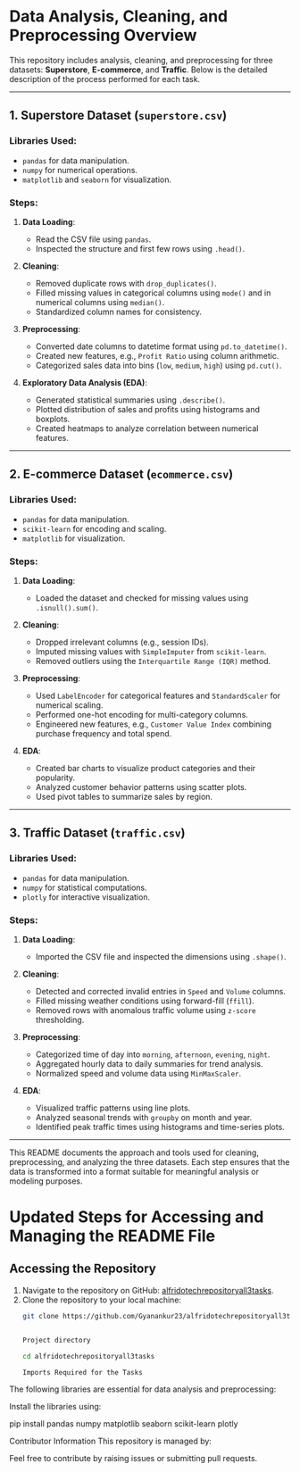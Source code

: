 # Data Analysis, Cleaning, and Preprocessing Overview

This repository includes analysis, cleaning, and preprocessing for three datasets: **Superstore**, **E-commerce**, and **Traffic**. Below is the detailed description of the process performed for each task.

---

## 1. Superstore Dataset (`superstore.csv`)

### Libraries Used:
- `pandas` for data manipulation.
- `numpy` for numerical operations.
- `matplotlib` and `seaborn` for visualization.

### Steps:
1. **Data Loading**:
   - Read the CSV file using `pandas`.
   - Inspected the structure and first few rows using `.head()`.

2. **Cleaning**:
   - Removed duplicate rows with `drop_duplicates()`.
   - Filled missing values in categorical columns using `mode()` and in numerical columns using `median()`.
   - Standardized column names for consistency.

3. **Preprocessing**:
   - Converted date columns to datetime format using `pd.to_datetime()`.
   - Created new features, e.g., `Profit Ratio` using column arithmetic.
   - Categorized sales data into bins (`low`, `medium`, `high`) using `pd.cut()`.

4. **Exploratory Data Analysis (EDA)**:
   - Generated statistical summaries using `.describe()`.
   - Plotted distribution of sales and profits using histograms and boxplots.
   - Created heatmaps to analyze correlation between numerical features.

---

## 2. E-commerce Dataset (`ecommerce.csv`)

### Libraries Used:
- `pandas` for data manipulation.
- `scikit-learn` for encoding and scaling.
- `matplotlib` for visualization.

### Steps:
1. **Data Loading**:
   - Loaded the dataset and checked for missing values using `.isnull().sum()`.

2. **Cleaning**:
   - Dropped irrelevant columns (e.g., session IDs).
   - Imputed missing values with `SimpleImputer` from `scikit-learn`.
   - Removed outliers using the `Interquartile Range (IQR)` method.

3. **Preprocessing**:
   - Used `LabelEncoder` for categorical features and `StandardScaler` for numerical scaling.
   - Performed one-hot encoding for multi-category columns.
   - Engineered new features, e.g., `Customer Value Index` combining purchase frequency and total spend.

4. **EDA**:
   - Created bar charts to visualize product categories and their popularity.
   - Analyzed customer behavior patterns using scatter plots.
   - Used pivot tables to summarize sales by region.

---

## 3. Traffic Dataset (`traffic.csv`)

### Libraries Used:
- `pandas` for data manipulation.
- `numpy` for statistical computations.
- `plotly` for interactive visualization.

### Steps:
1. **Data Loading**:
   - Imported the CSV file and inspected the dimensions using `.shape()`.

2. **Cleaning**:
   - Detected and corrected invalid entries in `Speed` and `Volume` columns.
   - Filled missing weather conditions using forward-fill (`ffill`).
   - Removed rows with anomalous traffic volume using `z-score` thresholding.

3. **Preprocessing**:
   - Categorized time of day into `morning`, `afternoon`, `evening`, `night`.
   - Aggregated hourly data to daily summaries for trend analysis.
   - Normalized speed and volume data using `MinMaxScaler`.

4. **EDA**:
   - Visualized traffic patterns using line plots.
   - Analyzed seasonal trends with `groupby` on month and year.
   - Identified peak traffic times using histograms and time-series plots.

---

This README documents the approach and tools used for cleaning, preprocessing, and analyzing the three datasets. Each step ensures that the data is transformed into a format suitable for meaningful analysis or modeling purposes.



# Updated Steps for Accessing and Managing the README File

## Accessing the Repository
1. Navigate to the repository on GitHub: [alfridotechrepositoryall3tasks](https://github.com/Gyanankur23/alfridotechrepositoryall3tasks.git).
2. Clone the repository to your local machine:
   ```bash
   git clone https://github.com/Gyanankur23/alfridotechrepositoryall3tasks.git


   Project directory

   cd alfridotechrepositoryall3tasks

   Imports Required for the Tasks
The following libraries are essential for data analysis and preprocessing:

Install the libraries using:


pip install pandas numpy matplotlib seaborn scikit-learn plotly


Contributor Information
This repository is managed by:

Feel free to contribute by raising issues or submitting pull requests.
